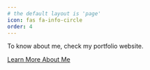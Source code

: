 ```yaml
---
# the default layout is 'page'
icon: fas fa-info-circle
order: 4
---
```


To know about me, check my portfolio website.

<a href="https://shibumeher.netlify.app/" class="btn btn-primary">Learn More About Me</a>
